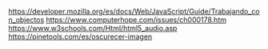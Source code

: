 https://developer.mozilla.org/es/docs/Web/JavaScript/Guide/Trabajando_con_objectos
https://www.computerhope.com/issues/ch000178.htm
https://www.w3schools.com/Html/html5_audio.asp
https://pinetools.com/es/oscurecer-imagen
